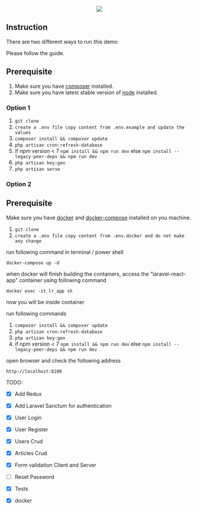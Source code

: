 <p align="center"><img src="https://laravel.com/assets/img/components/logo-laravel.svg"></p>

## Instruction 
There are two different ways to run this demo

Please follow the guide.

## Prerequisite

1. Make sure you have [composer](https://getcomposer.org/download/) installed.
2. Make sure you have latest stable version of [node](https://nodejs.org/en/download/) installed.

### Option 1

1. `git clone`
2. `create a .env file copy content from .env.example and update the values`
3. `composer install && composer update`
4. `php artisan cron:refresh-database`
5. if npm version < 7 `npm install && npm run dev` else `npm install --legacy-peer-deps && npm run dev`
6. `php artisan key:gen`
7. `php artisan serve`

### Option 2

## Prerequisite
Make sure you have [docker](https://docs.docker.com/install/) and [docker-compose](https://docs.docker.com/compose/install/) installed on you machine.

1. `git clone`
2. `create a .env file copy content from .env.docker and do not make any change`

run following command in terminal / power shell
```
docker-compose up -d
```

when docker will finish building the containers, access the "laravel-react-app" container using following command

`docker exec -it lr_app sh`

now you will be inside container

run following commands
1. `composer install && composer update`
2. `php artisan cron:refresh-database`
3. `php artisan key:gen`
4. if npm version < 7 `npm install && npm run dev` else `npm install --legacy-peer-deps && npm run dev`

open browser and check the following address

`http://localhost:8100`

TODO:

- [x] Add Redux
- [x] Add Laravel Sanctum for authentication
- [x] User Login
- [x] User Register
- [x] Users Crud
- [x] Articles Crud
- [x] Form validation Client and Server
- [ ] Reset Password
- [x] Tests
- [x] docker

